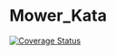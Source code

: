 # Mower_Kata
[![Coverage Status](https://coveralls.io/repos/github/feiqin2017/Mower_Kata/badge.svg?branch=master)](https://coveralls.io/github/feiqin2017/Mower_Kata?branch=master)

